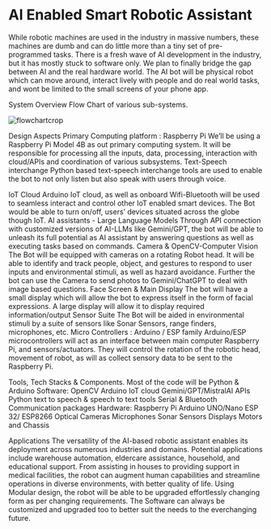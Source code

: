 # AI Enabled Smart Robotic Assistant

While robotic machines are used in the industry in massive numbers, these machines are dumb and can do little more than a tiny set of pre-programmed tasks. There is a fresh wave of AI development in the industry, but it has mostly stuck to software only. We plan to finally bridge the gap between AI and the real hardware world. The AI bot will be physical robot which can move around, interact lively with people and do real world tasks, and wont be limited to the small screens of your phone app.


System Overview
Flow Chart of various sub-systems.
 


 ![flowchartcrop](https://github.com/PavanJ-16/AI-based-Autonomous-Assistant-Robot/assets/121051410/5742afe0-9963-4266-b159-5016dffd3b14)





Design Aspects
Primary Computing platform : Raspberry Pi
We’ll be using a Raspberry Pi Model 4B as out primary computing system. It will be responsible for processing all the inputs, data, processing, interaction with cloud/APIs and coordination of various subsystems.
Text-Speech interchange
Python based text-speech interchange tools are used to enable the bot to not only listen but also speak with users through voice.

IoT Cloud
Arduino IoT cloud, as well as onboard Wifi-Bluetooth will be used to seamless interact and control other IoT enabled smart devices. The Bot would be able to turn on/off, users’ devices situated across the globe though IoT.
AI assistants - Large Language Models
Through API connection with customized versions of AI-LLMs like Gemini/GPT, the bot will be able to unleash its full potential as AI assistant by answering questions as well as executing tasks based on commands.
Camera & OpenCV-Computer Vision
The Bot will be equipped with cameras on a rotating Robot head. It will be able to identify and track people, object, and gestures to respond to user inputs and environmental stimuli, as well as hazard avoidance. Further the bot can use the Camera to send photos to Gemini/ChatGPT to deal with image based questions.
Face Screen & Main Display
The bot will have a small display which will allow the bot to express itself in the form of facial expressions. A large display will allow it to display required information/output
Sensor Suite
The Bot will be aided in environmental stimuli by a suite of sensors like Sonar Sensors, range finders, microphones, etc.
Micro Controllers : Arduino / ESP family
Arduino/ESP microcontrollers will act as an interface between main computer Raspberry Pi, and sensors/actuators. They will control the rotation of the robotic head, movement of robot, as will as collect sensory data to be sent to the Raspberry Pi.


Tools, Tech Stacks & Components.
Most of the code will be Python & Arduino
Software:
OpenCV
Arduino IoT cloud
Gemini/GPT/MistralAI APIs
Python text to speech & speech to text tools
Serial & Bluetooth Communication packages
Hardware:
Raspberry Pi
Arduino UNO/Nano
ESP 32/ ESP8266
Optical Cameras
Microphones
Sonar Sensors
Displays
Motors and Chassis


Applications
The versatility of the AI-based robotic assistant enables its deployment across numerous industries and domains. Potential applications include warehouse automation, eldercare assistance, household, and educational support. From assisting in houses to providing support in medical facilities, the robot can augment human capabilities and streamline operations in diverse environments, with better quality of life. Using Modular design, the robot will be able to be upgraded effortlessly changing form as per changing requirements. The Software can always be customized and upgraded too to better suit the needs to the everchanging future.
